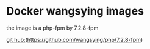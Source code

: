 # Docker wangsying images

the image is a php-fpm by 7.2.8-fpm

[git hub:](https://github.com/wangsying/php)(https://github.com/wangsying/php/7.2.8-fpm)
